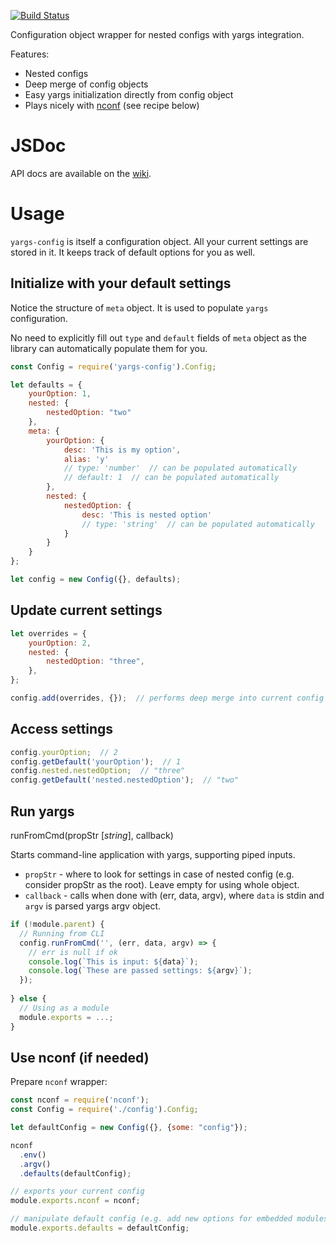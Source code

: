 [![Build Status](https://travis-ci.org/roman-spiridonov/yargs-config.svg?branch=master)](https://travis-ci.org/roman-spiridonov/yargs-config)

Configuration object wrapper for nested configs with yargs integration.

Features:
* Nested configs
* Deep merge of config objects
* Easy yargs initialization directly from config object
* Plays nicely with [nconf](https://github.com/indexzero/nconf) (see recipe below)

# JSDoc
API docs are available on the [wiki](../../wiki).

# Usage

`yargs-config` is itself a configuration object. All your current settings are stored in it.
It keeps track of default options for you as well.

## Initialize with your default settings
Notice the structure of `meta` object. It is used to populate `yargs` configuration.

No need to explicitly fill out `type` and `default` fields of `meta` object as 
the library can automatically populate them for you. 

```javascript
const Config = require('yargs-config').Config;

let defaults = {
    yourOption: 1,
    nested: {
        nestedOption: "two"
    },
    meta: {
        yourOption: {
            desc: 'This is my option',
            alias: 'y'
            // type: 'number'  // can be populated automatically
            // default: 1  // can be populated automatically
        },
        nested: {
            nestedOption: {
                desc: 'This is nested option'
                // type: 'string'  // can be populated automatically
            }
        }
    }
};

let config = new Config({}, defaults);
```

## Update current settings
```javascript
let overrides = {
    yourOption: 2,
    nested: {
        nestedOption: "three",
    },
};

config.add(overrides, {});  // performs deep merge into current config state
```

## Access settings
```javascript
config.yourOption;  // 2
config.getDefault('yourOption');  // 1
config.nested.nestedOption;  // "three"
config.getDefault('nested.nestedOption');  // "two"
```

## Run yargs
runFromCmd(propStr [_string_], callback)

Starts command-line application with yargs, supporting piped inputs.
* `propStr` - where to look for settings in case of nested config (e.g. consider propStr as the root). Leave empty for using whole object.
* `callback` - calls when done with (err, data, argv), where `data` is stdin and `argv` is parsed yargs argv object.

```javascript
if (!module.parent) {
  // Running from CLI
  config.runFromCmd('', (err, data, argv) => {
    // err is null if ok
    console.log(`This is input: ${data}`);
    console.log(`These are passed settings: ${argv}`);
  });
  
} else {
  // Using as a module
  module.exports = ...;
}
```


## Use nconf (if needed)
Prepare `nconf` wrapper:
```javascript
const nconf = require('nconf');
const Config = require('./config').Config;

let defaultConfig = new Config({}, {some: "config"});

nconf
  .env()
  .argv()
  .defaults(defaultConfig);

// exports your current config
module.exports.nconf = nconf;  

// manipulate default config (e.g. add new options for embedded modules)
module.exports.defaults = defaultConfig;  
```
